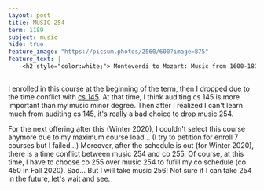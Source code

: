 ```yaml
---
layout: post
title: MUSIC 254
term: 1189
subject: music
hide: true
feature_image: "https://picsum.photos/2560/600?image=875"
feature_text: |
    <h2 style="color:white;"> Monteverdi to Mozart: Music from 1600-1800 </h2>
---
```


I enrolled in this course at the beginning of the term, then I dropped due to the time conflict with [cs 145](../CS145/). At that time, I think auditing cs 145 is more important than my music minor degree. Then after I realized I can't learn much from auditing cs 145, it's really a bad choice to drop music 254.

For the next offering after this (Winter 2020), I couldn't select this course anymore due to my maximum course load... (I try to petition for enroll 7 courses but I failed...) Moreover, after the schedule is out (for Winter 2020), there is a time conflict between music 254 and co 255. Of course, at this time, I have to choose co 255 over music 254 to fufill my co schedule (co 450 in Fall 2020). Sad... But I will take music 256! Not sure if I can take 254 in the future, let's wait and see.
